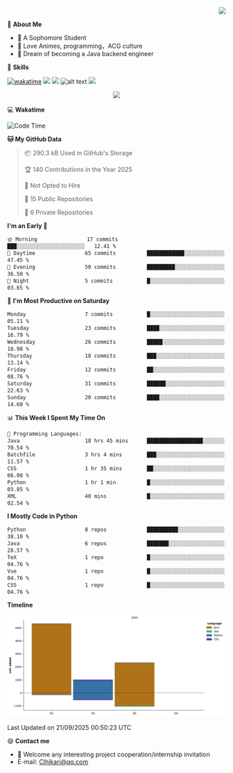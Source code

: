 <a href="#">
  <img align="right" src="https://github-readme-stats.vercel.app/api?username=Clhikari&count_private=true&show_icons=true&theme=tokyonight" />
</a>

<br>

💭 **About Me**

-  🏫 A Sophomore Student
-  🍕 Love Animes, programming，ACG culture
-  🌌 Dream of becoming a Java backend engineer

🍉 **Skills**

[![wakatime](https://wakatime.com/badge/user/b5fa9fdd-50fb-4d15-8df0-deae1c896269.svg)](https://wakatime.com/@b5fa9fdd-50fb-4d15-8df0-deae1c896269)
![](https://img.shields.io/badge/java-c47c1c)
![](https://img.shields.io/badge/-Python-3e74a2?style=flat-square&logo=Python&logoColor=fff)
![alt text](https://img.shields.io/badge/-Linux-000000?style=flat-square&logo=Linux&logoColor=fff)
![](https://img.shields.io/badge/-Docker-2496ED?style=flat-square&logo=Docker&logoColor=fff)

<p align="center">
<img src="https://profile-counter.glitch.me/Clhikari/count.svg" />
</p>

 💻 **Wakatime**
<!--START_SECTION:waka-->
![Code Time](http://img.shields.io/badge/Code%20Time-99%20hrs%2018%20mins-blue)

**🐱 My GitHub Data** 

> 📦 290.3 kB Used in GitHub's Storage 
 > 
> 🏆 140 Contributions in the Year 2025
 > 
> 🚫 Not Opted to Hire
 > 
> 📜 15 Public Repositories 
 > 
> 🔑 6 Private Repositories 
 > 
**I'm an Early 🐤** 

```text
🌞 Morning                17 commits          ███░░░░░░░░░░░░░░░░░░░░░░   12.41 % 
🌆 Daytime                65 commits          ████████████░░░░░░░░░░░░░   47.45 % 
🌃 Evening                50 commits          █████████░░░░░░░░░░░░░░░░   36.50 % 
🌙 Night                  5 commits           █░░░░░░░░░░░░░░░░░░░░░░░░   03.65 % 
```
📅 **I'm Most Productive on Saturday** 

```text
Monday                   7 commits           █░░░░░░░░░░░░░░░░░░░░░░░░   05.11 % 
Tuesday                  23 commits          ████░░░░░░░░░░░░░░░░░░░░░   16.79 % 
Wednesday                26 commits          █████░░░░░░░░░░░░░░░░░░░░   18.98 % 
Thursday                 18 commits          ███░░░░░░░░░░░░░░░░░░░░░░   13.14 % 
Friday                   12 commits          ██░░░░░░░░░░░░░░░░░░░░░░░   08.76 % 
Saturday                 31 commits          ██████░░░░░░░░░░░░░░░░░░░   22.63 % 
Sunday                   20 commits          ████░░░░░░░░░░░░░░░░░░░░░   14.60 % 
```


📊 **This Week I Spent My Time On** 

```text
💬 Programming Languages: 
Java                     18 hrs 45 mins      ██████████████████░░░░░░░   70.54 % 
Batchfile                3 hrs 4 mins        ███░░░░░░░░░░░░░░░░░░░░░░   11.57 % 
CSS                      1 hr 35 mins        ██░░░░░░░░░░░░░░░░░░░░░░░   06.00 % 
Python                   1 hr 1 min          █░░░░░░░░░░░░░░░░░░░░░░░░   03.85 % 
XML                      40 mins             █░░░░░░░░░░░░░░░░░░░░░░░░   02.54 % 
```

**I Mostly Code in Python** 

```text
Python                   8 repos             ██████████░░░░░░░░░░░░░░░   38.10 % 
Java                     6 repos             ███████░░░░░░░░░░░░░░░░░░   28.57 % 
TeX                      1 repo              █░░░░░░░░░░░░░░░░░░░░░░░░   04.76 % 
Vue                      1 repo              █░░░░░░░░░░░░░░░░░░░░░░░░   04.76 % 
CSS                      1 repo              █░░░░░░░░░░░░░░░░░░░░░░░░   04.76 % 
```



**Timeline**

![Lines of Code chart](https://raw.githubusercontent.com/Clhikari/Clhikari/main/assets/bar_graph.png)


 Last Updated on 21/09/2025 00:50:23 UTC
<!--END_SECTION:waka-->

 😄 **Contact me**
- 🚀 Welcome any interesting project cooperation/internship invitation
- E-mail: Clhikari@qq.com
